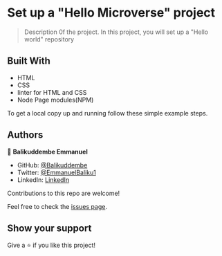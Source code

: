 

# Set up a "Hello Microverse" project

> Description 0f the project.
In this project, you will set up a "Hello world" repository


## Built With
- HTML
- CSS
- linter for HTML and CSS
- Node Page modules(NPM)

To get a local copy up and running follow these simple example steps.

## Authors

👤 **Balikuddembe Emmanuel**

- GitHub: [@Balikuddembe](https://github.com/Balikuddembe)
- Twitter: [@EmmanuelBaliku1](https://twitter.com/EmmanuelBaliku1)
- LinkedIn: [LinkedIn](https://www.linkedin.com/in/emmanuel-balikuddembe-763765b2/)



Contributions to this repo are welcome!

Feel free to check the [issues page](../../issues/).

## Show your support

Give a ⭐️ if you like this project!


